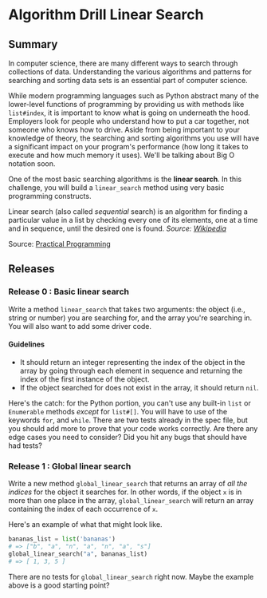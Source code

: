 # Algorithm Drill Linear Search

## Summary

In computer science, there are many different ways to search through collections of data. Understanding the various algorithms and patterns for searching and sorting data sets is an essential part of computer science.

While modern programming languages such as Python abstract many of the lower-level functions of programming by providing us with methods like `list#index`, it is important to know what is going on underneath the hood. Employers look for people who understand how to put a car together, not someone who knows how to drive. Aside from being important to your knowledge of theory, the searching and sorting algorithms you use will have a significant impact on your program's performance (how long it takes to execute and how much memory it uses). We'll be talking about Big O notation soon.

One of the most basic searching algorithms is the **linear search**.  In this challenge, you will build a `linear_search` method using very basic programming constructs.

Linear search (also called *sequential* search) is an algorithm for finding a particular value in a list by checking every one of its elements, one at a time and in sequence, until the desired one is found. *Source: [Wikipedia](http://en.wikipedia.org/wiki/Linear_search)*

Source: [Practical Programming](http://pragprog.com/book/gwpy/practical-programming)


## Releases
### Release 0 : Basic linear search

Write a method `linear_search` that takes two arguments: the object (i.e., string or number) you are searching for, and the array you're searching in. You will also want to add some driver code.

#### Guidelines

 * It should return an integer representing the index of the object in the array by going through each element in sequence and returning the index of the first instance of the object.
 * If the object searched for does not exist in the array, it should return `nil`.

Here's the catch: for the Python portion, you can't use any built-in `list` or `Enumerable` methods *except* for `list#[]`.  You will have to use of the keywords `for`, and `while`.
There are two tests already in the spec file, but you should add more to prove that your code works correctly. Are there any edge cases you need to consider? Did you hit any bugs that should have had tests?

### Release 1 : Global linear search

Write a new method `global_linear_search` that returns an array of *all the indices* for the object it searches for.  In other words, if the object `x` is in more than one place in the array, `global_linear_search` will return an array containing the index of each occurrence of `x`.

Here's an example of what that might look like.

```python
bananas_list = list('bananas')
# => ["b", "a", "n", "a", "n", "a", "s"]
global_linear_search("a", bananas_list)
# => [ 1, 3, 5 ]
```

There are no tests for `global_linear_search` right now. Maybe the example above is a good starting point?
